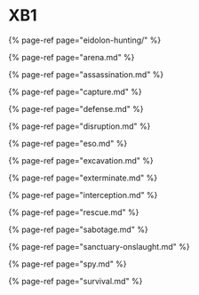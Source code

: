 # XB1

{% page-ref page="eidolon-hunting/" %}

{% page-ref page="arena.md" %}

{% page-ref page="assassination.md" %}

{% page-ref page="capture.md" %}

{% page-ref page="defense.md" %}

{% page-ref page="disruption.md" %}

{% page-ref page="eso.md" %}

{% page-ref page="excavation.md" %}

{% page-ref page="exterminate.md" %}

{% page-ref page="interception.md" %}

{% page-ref page="rescue.md" %}

{% page-ref page="sabotage.md" %}

{% page-ref page="sanctuary-onslaught.md" %}

{% page-ref page="spy.md" %}

{% page-ref page="survival.md" %}

